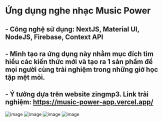 # Ứng dụng nghe nhạc Music Power
## - Công nghệ sử dụng: NextJS, Material UI, NodeJS, Firebase, Context API
## - Mình tạo ra ứng dụng này nhằm mục đích tìm hiểu các kiến thức mới và tạo ra 1 sản phẩm để mọi người cùng trải nghiệm trong những giờ học tập mệt mỏi.
## - Ý tưởng dựa trên website zingmp3. Link trải nghiệm: https://music-power-app.vercel.app/
![image](https://user-images.githubusercontent.com/71429660/132207705-ef43ae54-afa5-431d-ba6d-ae9719e99d57.png)
![image](https://user-images.githubusercontent.com/71429660/132207787-25ca2c60-35f5-43bb-b996-953954c0399b.png)
![image](https://user-images.githubusercontent.com/71429660/132208097-11ed9396-1780-4935-8613-6967718bf709.png)
![image](https://user-images.githubusercontent.com/71429660/132208150-76bb3f71-6912-4338-ae7d-cf847c8e01d4.png)
